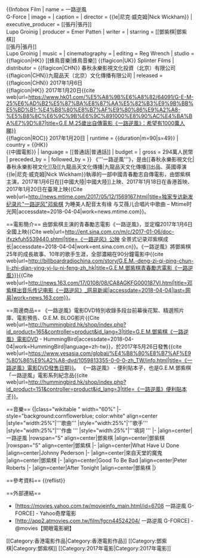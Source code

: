 {{Infobox Film
| name             = 一路逆風<br>G-Force
| image            = 
| caption          = 
| director         = {{le|尼克·威克姆|Nick Wickham}}
| executive_producer         = [[張丹|張丹]]<br />Lupo Groinig 
| producer         = Emer Patten
| writer           = 
| starring         = [[鄧紫棋|鄧紫棋]]<br />[[張丹|張丹]]<br />Lupo Groinig 
| music            = 
| cinematography   = 
| editing          =  Reg Wrench
| studio           = {{flagicon|HK}} [[蜂鳥音樂|蜂鳥音樂]] {{flagicon|UK}} Splinter Films
| distributor      = {{flagicon|CHN}} 春秋永樂影視文化投資（北京）有限公司<br>{{flagicon|CHN}}九龍品天（北京）文化傳播有限公司
| released         = {{flagicon|CHN}} 2017年1月6日<br>{{flagicon|HK}}  2017年1月20日<ref>{{cite web|url=https://www.hk01.com/%E5%A8%9B%E6%A8%82/64091/G-E-M-25%E6%AD%B2%E5%87%BA%E8%87%AA%E5%82%B3%E9%9B%BB%E5%BD%B1-%E4%B8%80%E8%B7%AF%E9%80%86%E9%A2%A8-%E5%B8%8C%E6%9C%9B%E6%9C%891000%E8%90%AC%E4%BA%BA%E7%9D%87|title=G.E.M.25歲出自傳電影《一路逆風》：希望有1000萬人睇}}</ref><br>{{flagicon|ROC}} 2017年1月20日
| runtime          = {{duration|m=90|s=49}}
| country          = {{HK}}<br />{{中國電影}}
| language         = [[普通話|普通話]]
| budget           = 
| gross            = 294萬人民幣
| preceded_by      = 
| followed_by      =
}}
《'''一路逆風'''》，是由[[春秋永樂影視文化|春秋永樂影視文化]]及[[九龍品天文化傳播|九龍品天文化傳播]]出品、英國導演{{le|尼克·威克姆|Nick Wickham}}執導的一部中國青春勵志自傳電影，由鄧紫棋主演，2017年1月6日在[[中國大陸|中國大陸]]上映、2017年1月18日在香港首映、2017年1月20日在臺灣上映<ref>{{Cite web|url=http://news.mtime.com/2017/05/12/1569167.html|title=独家专访新发纪录片"一路逆风"邓紫棋 为睡美人配音太有缘 与艾薇儿合唱片中歌曲 – Mtime时光网|accessdate=2018-04-04|work=news.mtime.com}}</ref>。

==電影簡介==
由鄧紫棋主演的青春勵志電影《一路逆風》，並定檔2017年1月6日全國上映<ref>{{Cite web|url=http://ent.sina.com.cn/m/c/2017-01-06/doc-ifxzkfuh5539440.shtml|title=《一路逆风》公映 全景式记录邓紫棋成长|accessdate=2018-04-04|work=ent.sina.com.cn}}</ref>。《一路逆風》將鄧紫棋25年的成長故事、10年的歌手生涯，全部濃縮在90分鐘電影中<ref>{{cite web|url=http://billboardradiochina.com/story/G.E.M.-deng-zi-qi-qing-chun-li-zhi-dian-ying-yi-lu-ni-feng-zh_hk|title=G.E.M.鄧紫棋青春勵志電影《一路逆風》}}</ref><ref>{{Cite web|url=http://news.163.com/17/0108/08/CA8AGKFG000187VI.html|title=邓紫棋出音乐传记电影《一路逆风》_网易新闻|accessdate=2018-04-04|last=网易|work=news.163.com}}</ref>。

==周邊商品==
《一路逆風》電影DVD特別收錄多段台前幕後花絮、精選照片庫、電影預告、G.E.M. BLOG影片<ref>{{Cite web|url=http://hummingbird.hk/shop/index.php?id_product=165&controller=product&id_lang=3|title=G.E.M.鄧紫棋《一路逆風》電影DVD - HummingBird|accessdate=2018-04-04|work=HummingBird|language=zh-tw}}</ref>，於2017年5月26日發售<ref>{{cite web|url=https://www.yesasia.com/global/%E4%B8%80%E8%B7%AF%E9%80%86%E9%A2%A8-dvd/1059813355-0-0-0-zh_TW/info.html|title=《一路逆風》電影DVD發售日期}}</ref>。
《一路逆風》 - 便利貼本子，也是G.E.M.鄧紫棋「一路逆風」電影系列紀念品<ref>{{cite web|url=http://hummingbird.hk/shop/index.php?id_product=151&controller=product&id_lang=3|title=《一路逆風》便利貼本子}}</ref>。

==音樂==
{|class="wikitable " width="60%"
|- style="background:cornflowerblue; color:white" align=center
|style="width:25%"|'''歌曲'''
|style="width:25%"|'''歌手'''
|style="width:25%"|'''作曲 '''
|style="width:25%"|'''填詞 '''
|-
|align=center|一路逆風
|rowspan="5" align=center|鄧紫棋
|align=center|鄧紫棋
|rowspan="5" align=center|鄧紫棋
|-
|align=center|What Have U Done
|align=center|Johnny Pederson
|-
|align=center|來自天堂的魔鬼
|align=center|鄧紫棋
|-
|align=center|Good To Be Bad
|align=center|Peter Roberts
|-
|align=center|After Tonight
|align=center|鄧紫棋
|}

==參考資料==
{{reflist}}

==外部連結==
* [https://movies.yahoo.com.tw/movieinfo_main.html/id=6708 一路逆風 G-FORCE] - Yahoo奇摩電影
* [http://app2.atmovies.com.tw/film/fgcn44524204/ 一路逆風 G-FORCE] - @movies【開眼電影網】

[[Category:香港電影作品|Category:香港電影作品]]
[[Category:鄧紫棋|Category:鄧紫棋]]
[[Category:2017年電影|Category:2017年電影]]
